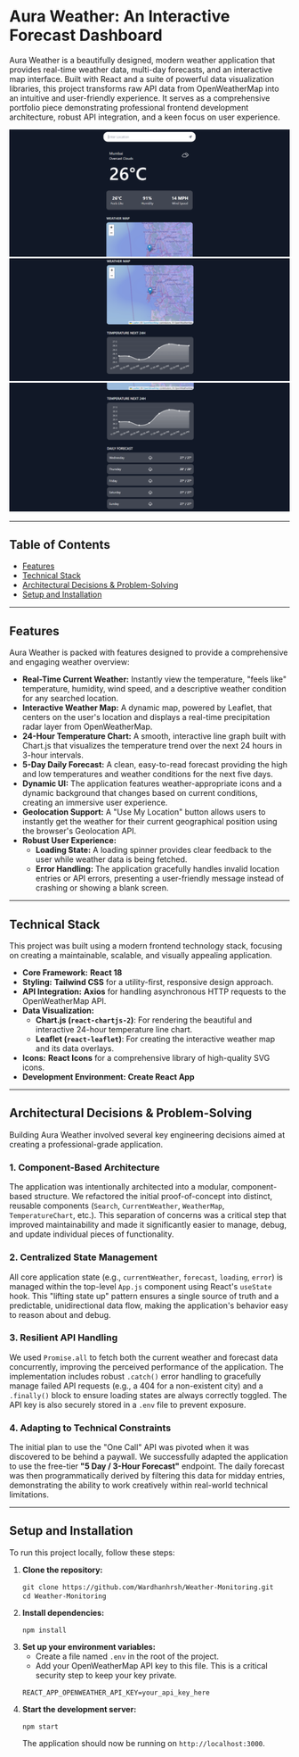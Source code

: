 # Aura Weather: An Interactive Forecast Dashboard

Aura Weather is a beautifully designed, modern weather application that provides real-time weather data, multi-day forecasts, and an interactive map interface. Built with React and a suite of powerful data visualization libraries, this project transforms raw API data from OpenWeatherMap into an intuitive and user-friendly experience. It serves as a comprehensive portfolio piece demonstrating professional frontend development architecture, robust API integration, and a keen focus on user experience.

![Aura Weather Screenshot](image3.png)
![Aura Weather Screenshot](image2.png)
![Aura Weather Screenshot](image1.png)

---

## Table of Contents

*   [Features](#features)
*   [Technical Stack](#technical-stack)
*   [Architectural Decisions & Problem-Solving](#architectural-decisions--problem-solving)
*   [Setup and Installation](#setup-and-installation)

---

## Features

Aura Weather is packed with features designed to provide a comprehensive and engaging weather overview:

*   **Real-Time Current Weather:** Instantly view the temperature, "feels like" temperature, humidity, wind speed, and a descriptive weather condition for any searched location.
*   **Interactive Weather Map:** A dynamic map, powered by Leaflet, that centers on the user's location and displays a real-time precipitation radar layer from OpenWeatherMap.
*   **24-Hour Temperature Chart:** A smooth, interactive line graph built with Chart.js that visualizes the temperature trend over the next 24 hours in 3-hour intervals.
*   **5-Day Daily Forecast:** A clean, easy-to-read forecast providing the high and low temperatures and weather conditions for the next five days.
*   **Dynamic UI:** The application features weather-appropriate icons and a dynamic background that changes based on current conditions, creating an immersive user experience.
*   **Geolocation Support:** A "Use My Location" button allows users to instantly get the weather for their current geographical position using the browser's Geolocation API.
*   **Robust User Experience:**
    *   **Loading State:** A loading spinner provides clear feedback to the user while weather data is being fetched.
    *   **Error Handling:** The application gracefully handles invalid location entries or API errors, presenting a user-friendly message instead of crashing or showing a blank screen.

---

## Technical Stack

This project was built using a modern frontend technology stack, focusing on creating a maintainable, scalable, and visually appealing application.

*   **Core Framework:** **React 18**
*   **Styling:** **Tailwind CSS** for a utility-first, responsive design approach.
*   **API Integration:** **Axios** for handling asynchronous HTTP requests to the OpenWeatherMap API.
*   **Data Visualization:**
    *   **Chart.js (`react-chartjs-2`)**: For rendering the beautiful and interactive 24-hour temperature line chart.
    *   **Leaflet (`react-leaflet`)**: For creating the interactive weather map and its data overlays.
*   **Icons:** **React Icons** for a comprehensive library of high-quality SVG icons.
*   **Development Environment:** **Create React App**

---

## Architectural Decisions & Problem-Solving

Building Aura Weather involved several key engineering decisions aimed at creating a professional-grade application.

### 1. Component-Based Architecture

The application was intentionally architected into a modular, component-based structure. We refactored the initial proof-of-concept into distinct, reusable components (`Search`, `CurrentWeather`, `WeatherMap`, `TemperatureChart`, etc.). This separation of concerns was a critical step that improved maintainability and made it significantly easier to manage, debug, and update individual pieces of functionality.

### 2. Centralized State Management

All core application state (e.g., `currentWeather`, `forecast`, `loading`, `error`) is managed within the top-level `App.js` component using React's `useState` hook. This "lifting state up" pattern ensures a single source of truth and a predictable, unidirectional data flow, making the application's behavior easy to reason about and debug.

### 3. Resilient API Handling

We used `Promise.all` to fetch both the current weather and forecast data concurrently, improving the perceived performance of the application. The implementation includes robust `.catch()` error handling to gracefully manage failed API requests (e.g., a 404 for a non-existent city) and a `.finally()` block to ensure loading states are always correctly toggled. The API key is also securely stored in a `.env` file to prevent exposure.

### 4. Adapting to Technical Constraints

The initial plan to use the "One Call" API was pivoted when it was discovered to be behind a paywall. We successfully adapted the application to use the free-tier **"5 Day / 3-Hour Forecast"** endpoint. The daily forecast was then programmatically derived by filtering this data for midday entries, demonstrating the ability to work creatively within real-world technical limitations.

---

## Setup and Installation

To run this project locally, follow these steps:

1.  **Clone the repository:**
    ```
    git clone https://github.com/Wardhanhrsh/Weather-Monitoring.git
    cd Weather-Monitoring
    ```
2.  **Install dependencies:**
    ```
    npm install
    ```
3.  **Set up your environment variables:**
    *   Create a file named `.env` in the root of the project.
    *   Add your OpenWeatherMap API key to this file. This is a critical security step to keep your key private.
      ```
      REACT_APP_OPENWEATHER_API_KEY=your_api_key_here
      ```
4.  **Start the development server:**
    ```
    npm start
    ```
    The application should now be running on `http://localhost:3000`.

